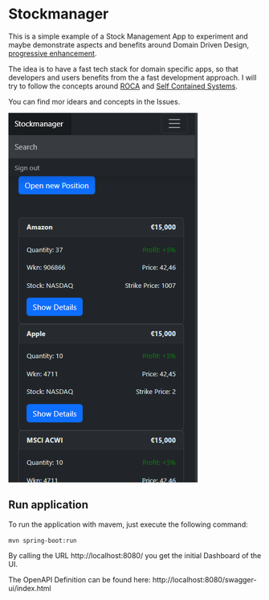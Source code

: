 # Stockmanager

This is a simple example of a Stock Management App to experiment and maybe demonstrate aspects and benefits around Domain Driven Design,
[progressive enhancement](https://www.gov.uk/service-manual/making-software/progressive-enhancement).

The idea is to have a fast tech stack for domain specific apps, so that developers and users benefits from the a fast development approach.
I will try to follow the concepts around [ROCA](https://roca-style.org) and [Self Contained Systems](https://scs-architecture.org).

You can find mor idears and concepts in the Issues.

![Stockmanager](./doc/img/Screen1.png)

## Run application

To run the application with mavem, just execute the following command:

```mvn spring-boot:run```

By calling the URL http://localhost:8080/ you get the initial Dashboard of the UI.

The OpenAPI Definition can be found here: http://localhost:8080/swagger-ui/index.html

